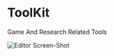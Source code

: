 # ToolKit
Game And Research Related Tools 

![Editor Screen-Shot](https://github.com/afraidofdark/ToolKit/blob/master/Editor_ScreenShot.PNG?raw=true "Editor")
